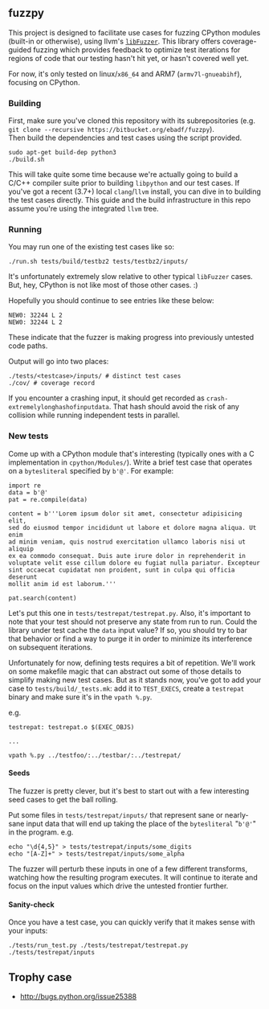 
## fuzzpy
This project is designed to facilitate use cases for fuzzing
CPython modules (built-in or otherwise), using llvm's
[`libFuzzer`](http://llvm.org/docs/LibFuzzer.html).  This library offers
coverage-guided fuzzing which provides feedback to optimize test iterations
for regions of code that our testing hasn't hit yet, or hasn't covered well
yet.

For now, it's only tested on linux/`x86_64` and ARM7 (`armv7l-gnueabihf`),
focusing on CPython.

### Building

First, make sure you've cloned this repository with its subrepositories (e.g.
  `git clone --recursive https://bitbucket.org/ebadf/fuzzpy`).  
Then build the dependencies and test cases using the script provided.  

    sudo apt-get build-dep python3
    ./build.sh

This will take quite some time because we're actually going to build a C/C++
compiler suite prior to building `libpython` and our test cases.  If you've
got a recent (3.7+) local `clang`/`llvm` install, you can dive in to building
the test cases directly.  This guide and the build infrastructure in this
repo assume you're using the integrated `llvm` tree.

### Running
You may run one of the existing test cases like so:

    ./run.sh tests/build/testbz2 tests/testbz2/inputs/

It's unfortunately extremely slow relative to other typical `libFuzzer` cases.
But, hey, CPython is not like most of those other cases.  :)

Hopefully you should continue to see entries like these below:

    NEW0: 32244 L 2
    NEW0: 32244 L 2

These indicate that the fuzzer is making progress into previously
untested code paths.

Output will go into two places:

    ./tests/<testcase>/inputs/ # distinct test cases
    ./cov/ # coverage record

If you encounter a crashing input, it should get recorded as
`crash-extremelylonghashofinputdata`.  That hash should avoid the risk of
any collision while running independent tests in parallel.

### New tests

Come up with a CPython module that's interesting (typically ones with a C
  implementation in `cpython/Modules/`).  Write a brief test case that operates
  on a `bytesliteral` specified by `b'@'`.  For example:

    import re
    data = b'@'
    pat = re.compile(data)

    content = b'''Lorem ipsum dolor sit amet, consectetur adipisicing elit,
    sed do eiusmod tempor incididunt ut labore et dolore magna aliqua. Ut enim
    ad minim veniam, quis nostrud exercitation ullamco laboris nisi ut aliquip
    ex ea commodo consequat. Duis aute irure dolor in reprehenderit in
    voluptate velit esse cillum dolore eu fugiat nulla pariatur. Excepteur
    sint occaecat cupidatat non proident, sunt in culpa qui officia deserunt
    mollit anim id est laborum.'''

    pat.search(content)

Let's put this one in `tests/testrepat/testrepat.py`.  Also, it's important
to note that your test should not preserve any state from run to run.  Could
the library under test cache the `data` input value?  If so, you should try
to bar that behavior or find a way to purge it in order to minimize its
interference on subsequent iterations.

Unfortunately for now, defining tests requires a bit of repetition.  We'll
work on some makefile magic that can abstract out some of those details
to simplify making new test cases.  But as it stands now, you've got to add
your case to `tests/build/_tests.mk`: add it to `TEST_EXECS`, create a `testrepat` binary and make sure it's in the `vpath %.py`.

e.g.

    testrepat: testrepat.o $(EXEC_OBJS)

    ...

    vpath %.py ../testfoo/:../testbar/:../testrepat/

#### Seeds
The fuzzer is pretty clever, but it's best to start out with a few
interesting seed cases to get the ball rolling.

Put some files in `tests/testrepat/inputs/` that represent sane or nearly-sane
input data that will end up taking the place of the `bytesliteral`
"`b'@'`" in the program.
e.g.

    echo "\d{4,5}" > tests/testrepat/inputs/some_digits
    echo "[A-Z]+" > tests/testrepat/inputs/some_alpha

The fuzzer will perturb these inputs in one of a few different transforms,
watching how the resulting program executes.  It will continue to iterate and
focus on the input values which drive the untested frontier further.

#### Sanity-check

Once you have a test case, you can quickly verify that it makes sense with
your inputs:

    ./tests/run_test.py ./tests/testrepat/testrepat.py ./tests/testrepat/inputs


## Trophy case
* http://bugs.python.org/issue25388

